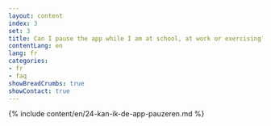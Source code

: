```yaml
---
layout: content
index: 3
set: 3
title: Can I pause the app while I am at school, at work or exercising?
contentLang: en
lang: fr
categories:
- fr
- faq
showBreadCrumbs: true
showContact: true
---
```

{% include content/en/24-kan-ik-de-app-pauzeren.md %}
